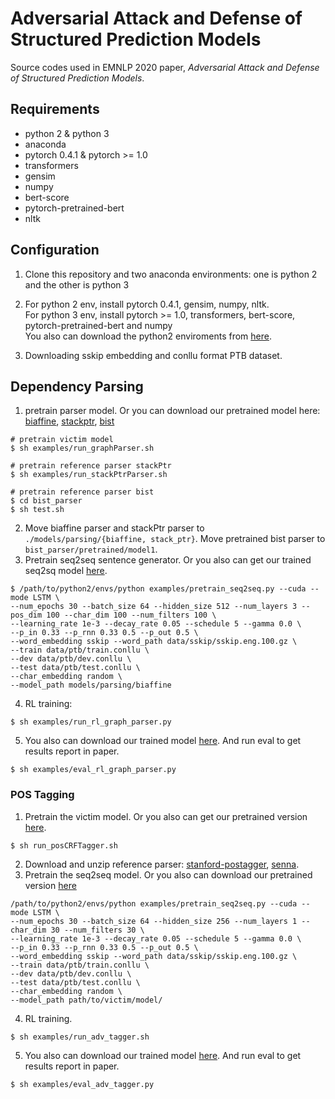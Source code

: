 # Adversarial Attack and Defense of Structured Prediction Models

Source codes used in EMNLP 2020 paper, *Adversarial Attack and Defense of Structured Prediction Models*.

## Requirements ##

- python 2 & python 3
- anaconda
- pytorch 0.4.1 & pytorch >= 1.0
- transformers
- gensim
- numpy
- bert-score
- pytorch-pretrained-bert
- nltk

## Configuration ##

1. Clone this repository and two anaconda environments: one is python 2 and the other is python 3

2. For python 2 env, install pytorch 0.4.1, gensim, numpy, nltk. <br>
   For python 3 env, install pytorch >= 1.0, transformers, bert-score, pytorch-pretrained-bert and numpy <br>
   You also can download the python2 enviroments from [here](https://drive.google.com/file/d/1eP7Ig1o9LKe3WAYGvw488x2boBHBejXu/view?usp=sharing). 

3. Downloading sskip embedding and conllu format PTB dataset.
## Dependency Parsing #
1. pretrain parser model. Or you can download our pretrained model here: [biaffine](https://drive.google.com/file/d/1b_koVg6uER7CZchDNdtzdKzswe0CJ2sD/view?usp=sharing), [stackptr](https://drive.google.com/file/d/1f27XJKmbFZlXgocGA0sjEekmxuCSoW8H/view?usp=sharing), [bist](https://drive.google.com/file/d/1kYxeSYaEk31rFYs1LSkQG3fBWYkcN4sE/view?usp=sharing)
```shell script
# pretrain victim model
$ sh examples/run_graphParser.sh

# pretrain reference parser stackPtr
$ sh examples/run_stackPtrParser.sh

# pretrain reference parser bist
$ cd bist_parser
$ sh test.sh
```

2. Move biaffine parser and stackPtr parser to ```./models/parsing/{biaffine, stack_ptr}```. Move pretrained bist parser to ```bist_parser/pretrained/model1```.
3. Pretrain seq2seq sentence generator. Or you also can get our trained seq2sq model [here](https://drive.google.com/file/d/1MkDL5bhWoS7wiVG2pfUtdOtp_f6DO_nw/view?usp=sharing).
```shell script
$ /path/to/python2/envs/python examples/pretrain_seq2seq.py --cuda --mode LSTM \
--num_epochs 30 --batch_size 64 --hidden_size 512 --num_layers 3 --pos_dim 100 --char_dim 100 --num_filters 100 \
--learning_rate 1e-3 --decay_rate 0.05 --schedule 5 --gamma 0.0 \
--p_in 0.33 --p_rnn 0.33 0.5 --p_out 0.5 \
--word_embedding sskip --word_path data/sskip/sskip.eng.100.gz \
--train data/ptb/train.conllu \
--dev data/ptb/dev.conllu \
--test data/ptb/test.conllu \
--char_embedding random \
--model_path models/parsing/biaffine
```
4. RL training:
```shell script
$ sh examples/run_rl_graph_parser.py
``` 
5. You also can download our trained model [here](https://drive.google.com/drive/folders/1GWSgZgNiCbDsZSQaiU_32AqCcGDIlNSo?usp=sharing). And run eval to get results report in paper.
```shell script
$ sh examples/eval_rl_graph_parser.py 
```

### POS Tagging
1. Pretrain the victim model. Or you also can get our pretrained version [here](https://drive.google.com/file/d/1jbS0rxveHRxUEkTCZCDKkaEjoobzmWq1/view?usp=sharing).
```shell script
$ sh run_posCRFTagger.sh
```
2. Download and unzip reference parser: [stanford-postagger](http://nlp.stanford.edu/software/stanford-postagger-2015-04-20.zip), [senna](http://ronan.collobert.com/senna/senna-v3.0.tgz). 
3. Pretrain the seq2seq model. Or you also can download our pretrained version [here](https://drive.google.com/file/d/1gNe5kpH6PXw6DPK7YrGL3s39--wT2eJ_/view?usp=sharing)
```shell script
/path/to/python2/envs/python examples/pretrain_seq2seq.py --cuda --mode LSTM \
--num_epochs 30 --batch_size 64 --hidden_size 256 --num_layers 1 --char_dim 30 --num_filters 30 \
--learning_rate 1e-3 --decay_rate 0.05 --schedule 5 --gamma 0.0 \
--p_in 0.33 --p_rnn 0.33 0.5 --p_out 0.5 \
--word_embedding sskip --word_path data/sskip/sskip.eng.100.gz \
--train data/ptb/train.conllu \
--dev data/ptb/dev.conllu \
--test data/ptb/test.conllu \
--char_embedding random \
--model_path path/to/victim/model/
```
4. RL training.
```shell script
$ sh examples/run_adv_tagger.sh
```
5. You also can download our trained model [here](https://drive.google.com/drive/folders/1lCQjsAIjthcWRL2P3cL5dofwRnJAijdM?usp=sharing). And run eval to get results report in paper.
```shell script
$ sh examples/eval_adv_tagger.py 
```
